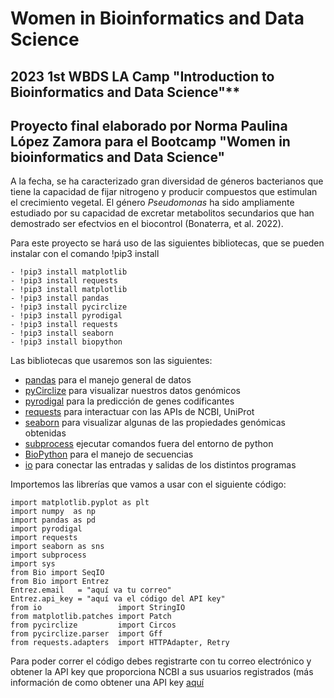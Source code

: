 # **Women in Bioinformatics and Data Science**
## 2023 1st WBDS LA Camp "Introduction to Bioinformatics and Data Science"** 
## Proyecto final elaborado por Norma Paulina López Zamora para el Bootcamp "Women in bioinformatics and Data Science"

 A la fecha, se ha caracterizado gran diversidad de géneros bacterianos que tiene la capacidad de fijar nitrogeno y producir compuestos que estimulan el crecimiento vegetal. El género *Pseudomonas* ha sido ampliamente estudiado por su capacidad de excretar metabolitos secundarios que han demostrado ser efectvios en el biocontrol (Bonaterra, et al. 2022). 

Para este proyecto se hará uso de las siguientes bibliotecas, que se pueden instalar con el comando !pip3 install
```
- !pip3 install matplotlib
- !pip3 install requests
- !pip3 install matplotlib
- !pip3 install pandas
- !pip3 install pycirclize
- !pip3 install pyrodigal
- !pip3 install requests
- !pip3 install seaborn
- !pip3 install biopython
```

Las bibliotecas que usaremos son las siguientes:


-  [pandas](https://pandas.pydata.org/) para el manejo general de datos
- [pyCirclize](https://moshi4.github.io/pyCirclize/) para visualizar nuestros datos genómicos
- [pyrodigal](https://pyrodigal.readthedocs.io/en/stable/) para la predicción de genes codificantes
- [requests](https://requests.readthedocs.io/en/latest/) para interactuar con las APIs de NCBI, UniProt 
- [seaborn](https://seaborn.pydata.org/) para visualizar algunas de las propiedades genómicas obtenidas
- [subprocess](https://docs.python.org/3/library/subprocess.html) ejecutar comandos fuera del entorno de python
- [BioPython](https://biopython.org/) para el manejo de secuencias
- [io](https://docs.python.org/3/library/io.html) para conectar las entradas y salidas de los distintos programas

Importemos las librerías que vamos a usar con el siguiente código:
```
import matplotlib.pyplot as plt
import numpy  as np
import pandas as pd
import pyrodigal
import requests
import seaborn as sns
import subprocess
import sys
from Bio import SeqIO
from Bio import Entrez
Entrez.email   = "aquí va tu correo"
Entrez.api_key = "aquí va el código del API key"
from io                 import StringIO
from matplotlib.patches import Patch
from pycirclize         import Circos
from pycirclize.parser  import Gff
from requests.adapters  import HTTPAdapter, Retry

```

Para poder correr el código debes registrarte con tu correo electrónico y obtener la API key que proporciona NCBI a sus usuarios registrados (más información de como obtener una API key [aquí](https://support.nlm.nih.gov/knowledgebase/article/KA-05317/en-us)
